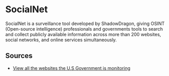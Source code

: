 # SocialNet
SocialNet is a surveillance tool developed by ShadowDragon, giving OSINT (Open-source intelligence) professionals and governments tools to search and collect publicly available information across more than 200 websites, social networks, and online services simultaneously.

## Sources

- [View all the websites the U.S Government is monitoring](https://docs.google.com/spreadsheets/d/1VyAaJaWCutyJyMiTXuDH4D_HHefoYxnbGL9l02kyCus/edit?pli=1&gid=0#gid=0)
